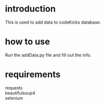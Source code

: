 # introduction

This is used to add data to codeKicks database.

# how to use

Run the addData.py file and fill out the info.

# requirements

requests<br />
beautifulsoup4<br />
selenium<br />